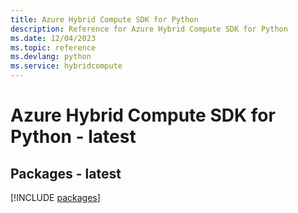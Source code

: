 ```yaml
---
title: Azure Hybrid Compute SDK for Python
description: Reference for Azure Hybrid Compute SDK for Python
ms.date: 12/04/2023
ms.topic: reference
ms.devlang: python
ms.service: hybridcompute
---
```

# Azure Hybrid Compute SDK for Python - latest
## Packages - latest
[!INCLUDE [packages](hybrid-compute-index.md)]